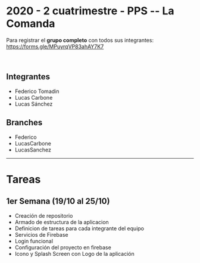 <h1>2020 - 2 cuatrimestre - PPS -- La Comanda</h1>

Para registrar el <strong>grupo completo</strong> con todos sus integrantes: https://forms.gle/MPuyrqVP83ahAY7K7

<br>

## Integrantes
- Federico Tomadin
- Lucas Carbone
- Lucas Sánchez

## Branches
- Federico 
- LucasCarbone
- LucasSanchez
<hr>

# Tareas

## 1er Semana (19/10 al 25/10)

- Creación de repositorio  
- Armado de estructura de la aplicacion  
- Definicion de tareas para cada integrante del equipo
- Servicios de Firebase  
- Login funcional
- Configuración del proyecto en firebase
- Icono y Splash Screen con Logo de la aplicación 

